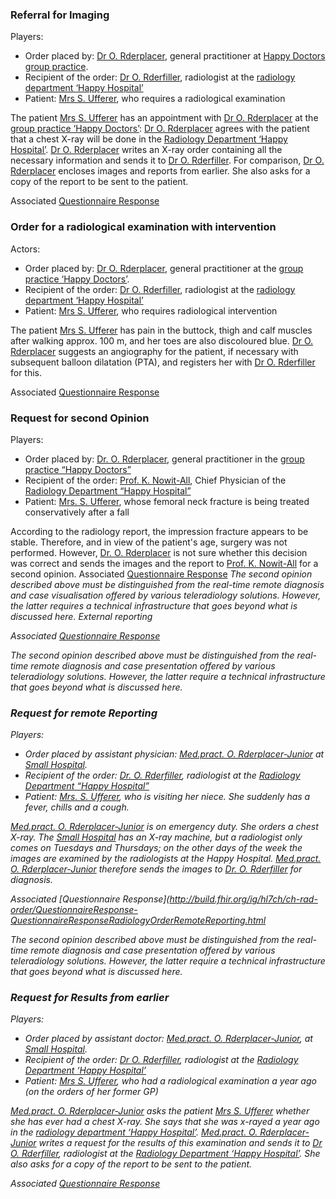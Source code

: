 ### Referral for Imaging

Players:

* Order placed by: [Dr O. Rderplacer](http://build.fhir.org/ig/hl7ch/ch-rad-order/Practitioner-PractORderplacer.html), general practitioner at [Happy Doctors group practice](http://build.fhir.org/ig/hl7ch/ch-rad-order/Organization-OrgHappyDoctors.html).
* Recipient of the order: [Dr O. Rderfiller](http://build.fhir.org/ig/hl7ch/ch-rad-order/Practitioner-PractORderfiller.html), radiologist at the [radiology department ‘Happy Hospital’](http://build.fhir.org/ig/hl7ch/ch-rad-order/Organization-OrgRadHappyHospital.html)
* Patient: [Mrs S. Ufferer](http://build.fhir.org/ig/hl7ch/ch-rad-order/Patient-PatSUfferer.html), who requires a radiological examination

The patient [Mrs S. Ufferer](http://build.fhir.org/ig/hl7ch/ch-rad-order/Patient-PatSUfferer.html) has an appointment with [Dr O. Rderplacer](http://build.fhir.org/ig/hl7ch/ch-rad-order/Practitioner-PractORderplacer.html) at the [group practice ‘Happy Doctors’](http://build.fhir.org/ig/hl7ch/ch-rad-order/Organization-OrgHappyDoctors.html): [Dr O. Rderplacer](http://build.fhir.org/ig/hl7ch/ch-rad-order/Practitioner-PractORderplacer.html) agrees with the patient that a chest X-ray will be done in the [Radiology Department ‘Happy Hospital’](http://build.fhir.org/ig/hl7ch/ch-rad-order/Organization-OrgRadHappyHospital.html). [Dr O. Rderplacer](http://build.fhir.org/ig/hl7ch/ch-rad-order/Practitioner-PractORderplacer.html) writes an X-ray order containing all the necessary information and sends it to [Dr O. Rderfiller](http://build.fhir.org/ig/hl7ch/ch-rad-order/Practitioner-PractORderfiller.html). For comparison, [Dr O. Rderplacer](http://build.fhir.org/ig/hl7ch/ch-rad-order/Practitioner-PractORderplacer.html) encloses images and reports from earlier. She also asks for a copy of the report to be sent to the patient.

Associated [Questionnaire Response](http://build.fhir.org/ig/hl7ch/ch-rad-order/QuestionnaireResponse-QuestionnaireResponseRadiologyOrderImagingRequest.html)


### Order for a radiological examination with intervention
Actors:

* Order placed by: [Dr O. Rderplacer](http://build.fhir.org/ig/hl7ch/ch-rad-order/Practitioner-PractORderplacer.html), general practitioner at the [group practice ‘Happy Doctors’](http://build.fhir.org/ig/hl7ch/ch-rad-order/Organization-OrgHappyDoctors.html).
* Recipient of the order: [Dr O. Rderfiller](http://build.fhir.org/ig/hl7ch/ch-rad-order/Practitioner-PractORderfiller.html), radiologist at the [radiology department ‘Happy Hospital’](http://build.fhir.org/ig/hl7ch/ch-rad-order/Organization-OrgRadHappyHospital.html)
* Patient: [Mrs S. Ufferer](http://build.fhir.org/ig/hl7ch/ch-rad-order/Patient-PatSUfferer.html), who requires radiological intervention

The patient [Mrs S. Ufferer](http://build.fhir.org/ig/hl7ch/ch-rad-order/Patient-PatSUfferer.html) has pain in the buttock, thigh and calf muscles after walking approx. 100 m, and her toes are also discoloured blue. [Dr O. Rderplacer](http://build.fhir.org/ig/hl7ch/ch-rad-order/Practitioner-PractORderplacer.html) suggests an angiography for the patient, if necessary with subsequent balloon dilatation (PTA), and registers her with [Dr O. Rderfiller](http://build.fhir.org/ig/hl7ch/ch-rad-order/Practitioner-PractORderfiller.html) for this.

Associated [Questionnaire Response](http://build.fhir.org/ig/hl7ch/ch-rad-order/QuestionnaireResponse-QuestionnaireResponseRadiologyOrderQuestionnaireResponseRadiologyOrderImagIntervent.html)


### Request for second Opinion
Players:

* Order placed by: [Dr. O. Rderplacer](http://build.fhir.org/ig/hl7ch/ch-rad-order/Practitioner-PractORderplacer.html), general practitioner in the [group practice “Happy Doctors”](http://build.fhir.org/ig/hl7ch/ch-rad-order/Organization-OrgHappyDoctors.html)
* Recipient of the order: [Prof. K. Nowit-All](http://build.fhir.org/ig/hl7ch/ch-rad-order/Practitioner-PractKNowit-All.html), Chief Physician of the [Radiology Department “Happy Hospital”](http://build.fhir.org/ig/hl7ch/ch-rad-order/Organization-OrgRadHappyHospital.html)
* Patient: [Mrs. S. Ufferer](http://build.fhir.org/ig/hl7ch/ch-rad-order/Patient-PatSUfferer.html), whose femoral neck fracture is being treated conservatively after a fall
  
 According to the radiology report, the impression fracture appears to be stable. Therefore, and in view of the patient's age, surgery was not performed. However, [Dr. O. Rderplacer](http://build.fhir.org/ig/hl7ch/ch-rad-order/Practitioner-PractORderplacer.html) is not sure whether this decision was correct and sends the images and the report to [Prof. K. Nowit-All](http://build.fhir.org/ig/hl7ch/ch-rad-order/Practitioner-PractKNowit-All.html) for a second opinion.
 Associated [Questionnaire Response](http://build.fhir.org/ig/hl7ch/ch-rad-order/QuestionnaireResponse-QuestionnaireResponseRadiologyOrderSecondOpinion.html)
<i>
The second opinion described above must be distinguished from the real-time remote diagnosis and case visualisation offered by various teleradiology solutions. However, the latter requires a technical infrastructure that goes beyond what is discussed here.
External reporting

Associated [Questionnaire Response](http://build.fhir.org/ig/hl7ch/ch-rad-order/QuestionnaireResponse-QuestionnaireResponseRadiologyOrderSecondOpinion.html)

<i>The second opinion described above must be distinguished from the real-time remote diagnosis and case presentation offered by various teleradiology solutions. However, the latter require a technical infrastructure that goes beyond what is discussed here. <i>


### Request for remote Reporting

Players:

* Order placed by assistant physician: [Med.pract. O. Rderplacer-Junior](http://build.fhir.org/ig/hl7ch/ch-rad-order/Practitioner-PractORderplacerJunior.html) at [Small Hospital](http://build.fhir.org/ig/hl7ch/ch-rad-order/Organization-OrgSmallHospital.html).
* Recipient of the order: [Dr. O. Rderfiller](http://build.fhir.org/ig/hl7ch/ch-rad-order/Practitioner-PractORderfiller.html), radiologist at the [Radiology Department “Happy Hospital”](http://build.fhir.org/ig/hl7ch/ch-rad-order/Organization-OrgRadHappyHospital.html)
* Patient: [Mrs. S. Ufferer](http://build.fhir.org/ig/hl7ch/ch-rad-order/Patient-PatSUfferer.html), who is visiting her niece. She suddenly has a fever, chills and a cough.
  
 [Med.pract. O. Rderplacer-Junior](http://build.fhir.org/ig/hl7ch/ch-rad-order/Practitioner-PractORderplacerJunior.html) is on emergency duty. She orders a chest X-ray. The [Small Hospital](http://build.fhir.org/ig/hl7ch/ch-rad-order/Organization-OrgSmallHospital.html) has an X-ray machine, but a radiologist only comes on Tuesdays and Thursdays; on the other days of the week the images are examined by the radiologists at the Happy Hospital. [Med.pract. O. Rderplacer-Junior](http://build.fhir.org/ig/hl7ch/ch-rad-order/Practitioner-PractORderplacerJunior.html) therefore sends the images to [Dr. O. Rderfiller](http://build.fhir.org/ig/hl7ch/ch-rad-order/Practitioner-PractORderfiller.html) for diagnosis.

Associated [Questionnaire Response](http://build.fhir.org/ig/hl7ch/ch-rad-order/QuestionnaireResponse-QuestionnaireResponseRadiologyOrderRemoteReporting.html

<i>The second opinion described above must be distinguished from the real-time remote diagnosis and case presentation offered by various teleradiology solutions. However, the latter require a technical infrastructure that goes beyond what is discussed here. <i>


### Request for Results from earlier 

Players:

* Order placed by assistant doctor: [Med.pract. O. Rderplacer-Junior](http://build.fhir.org/ig/hl7ch/ch-rad-order/Practitioner-PractORderplacerJunior.html), at [Small Hospital](http://build.fhir.org/ig/hl7ch/ch-rad-order/Organization-OrgSmallHospital.html).
* Recipient of the order: [Dr O. Rderfiller](http://build.fhir.org/ig/hl7ch/ch-rad-order/Practitioner-PractORderfiller.html), radiologist at the [Radiology Department ‘Happy Hospital’](http://build.fhir.org/ig/hl7ch/ch-rad-order/Organization-OrgRadHappyHospital.html)
* Patient: [Mrs S. Ufferer](http://build.fhir.org/ig/hl7ch/ch-rad-order/Patient-PatSUfferer.html), who had a radiological examination a year ago (on the orders of her former GP)

[Med.pract. O. Rderplacer-Junior](http://build.fhir.org/ig/hl7ch/ch-rad-order/Practitioner-PractORderplacerJunior.html) asks the patient [Mrs S. Ufferer](http://build.fhir.org/ig/hl7ch/ch-rad-order/Patient-PatSUfferer.html) whether she has ever had a chest X-ray. She says that she was x-rayed a year ago in the [radiology department ‘Happy Hospital’](http://build.fhir.org/ig/hl7ch/ch-rad-order/Organization-OrgRadHappyHospital.html). [Med.pract. O. Rderplacer-Junior](http://build.fhir.org/ig/hl7ch/ch-rad-order/Practitioner-PractORderplacerJunior.html) writes a request for the results of this examination and sends it to [Dr O. Rderfiller](http://build.fhir.org/ig/hl7ch/ch-rad-order/Practitioner-PractORderfiller.html), radiologist at the [Radiology Department ‘Happy Hospital’](http://build.fhir.org/ig/hl7ch/ch-rad-order/Organization-OrgRadHappyHospital.html). She also asks for a copy of the report to be sent to the patient.

Associated [Questionnaire Response](http://build.fhir.org/ig/hl7ch/ch-rad-order/QuestionnaireResponse-QuestionnaireResponseRadiologyOrderRequestPrevious.html)